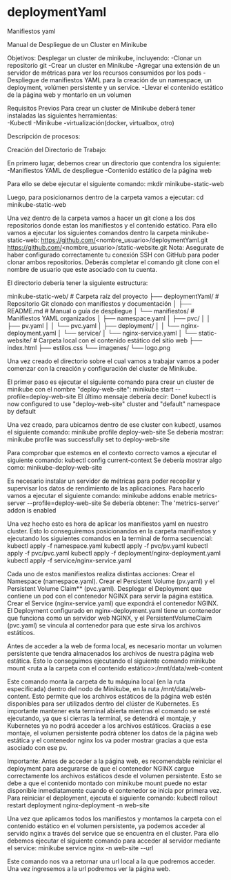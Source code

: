 # deploymentYaml
Manifiestos yaml

Manual de Despliegue de un Cluster en Minikube

Objetivos: 
Desplegar un cluster de minikube, incluyendo: 
-Clonar un repositorio git 
-Crear un cluster en Minikube
-Agregar una extensión de un servidor de métricas para ver los recursos consumidos por los pods 
-Despliegue de manifiestos YAML para la creación de un namespace, un deployment, volúmen persistente y un service.
-Llevar el contenido estático de la página web y montarlo en un volumen

Requisitos Previos
Para crear un cluster de Minikube deberá tener instaladas las siguientes herramientas:  
-Kubectl 
-Minikube 
-virtualización(docker, virtualbox, otro) 

Descripción de procesos: 

Creación del Directorio de Trabajo: 

En primero lugar, debemos crear un directorio que contendra los siguiente: 
-Manifiestos YAML de despliegue 
-Contenido estático de la página web

Para ello se debe ejecutar el siguiente comando: 
mkdir minikube-static-web 

Luego, para posicionarnos dentro de la carpeta vamos a ejecutar: 
cd minikube-static-web 

Una vez dentro de la carpeta vamos a hacer un git clone a los dos repositorios donde estan los manifiestos y el contenido estático. Para ello vamos a ejecutar los siguientes comandos dentro la carpeta minikube-static-web:
https://github.com/<nombre_usuario>/deploymentYaml.git
https://github.com/<nombre_usuario>/static-website.git
Nota: Asegurate de haber configurado correctamente tu conexión SSH con GitHub para poder clonar ambos repositorios. Deberás completar el comando git clone con el nombre de usuario que este asociado con tu cuenta. 

El directorio debería tener la siguiente estructura: 

minikube-static-web/                  # Carpeta raíz del proyecto
├── deploymentYaml/               # Repositorio Git clonado con manifiestos y documentación
│   ├── README.md                 # Manual o guía de despliegue
│   └── manifiestos/              # Manifiestos YAML organizados
│       ├── namespace.yaml
│       ├── pvc/
│       │   ├── pv.yaml
│       │   └── pvc.yaml
│       ├── deployment/
│       │   └── nginx-deployment.yaml
│       └── service/
│           └── nginx-service.yaml
│
└── static-website/                  # Carpeta local con el contenido estático del sitio web
    ├── index.html
    ├── estilos.css
    └── imagenes/
        └── logo.png

Una vez creado el directorio sobre el cual vamos a trabajar vamos a poder comenzar con la creación y configuración del cluster de Minikube.   

El primer paso es ejecutar el siguiente comando para crear un cluster de minikube con el nombre "deploy-web-site": 
minikube start --profile=deploy-web-site
El último mensaje debería decir: 
Done! kubectl is now configured to use "deploy-web-site" cluster and "default" namespace by default  

Una vez creado, para ubicarnos dentro de ese cluster con kubectl, usamos el siguiente comando: 
minikube profile deploy-web-site
Se debería mostrar: minikube profile was successfully set to deploy-web-site

Para comprobar que estemos en el contexto correcto vamos a ejecutar el siguiente comando: 
kubectl config current-context
Se debería mostrar algo como: minikube-deploy-web-site

Es necesario instalar un servidor de métricas para poder recopilar y supervisar los datos de rendimiento de las aplicaciones. Para hacerlo vamos a ejecutar el siguiente comando: 
minikube addons enable metrics-server --profile=deploy-web-site
Se debería obtener: The 'metrics-server' addon is enabled


Una vez hecho esto es hora de aplicar los manifiestos yaml en nuestro cluster. Esto lo conseguiremos posicionandos en la carpeta manifiestos y ejecutando los siguientes comandos en la terminal de forma secuencial: 
kubectl apply -f namespace.yaml
kubectl apply -f pvc/pv.yaml
kubectl apply -f pvc/pvc.yaml
kubectl apply -f deployment/nginx-deployment.yaml
kubectl apply -f service/nginx-service.yaml

Cada uno de estos manifiestos realiza distintas acciones: 
    Crear el Namespace (namespace.yaml).
    Crear el Persistent Volume (pv.yaml) y el Persistent Volume Claim** (pvc.yaml).
    Desplegar el Deployment que contiene un pod con el contenedor NGINX para servir la página estática.
    Crear el Service (nginx-service.yaml) que expondrá el contenedor NGINX.
El Deployment configurado en nginx-deployment.yaml tiene un contenedor que funciona como un servidor web NGINX, y el PersistentVolumeClaim (pvc.yaml) se vincula al contenedor para que este sirva los archivos estáticos.

Antes de acceder a la web de forma local, es necesario montar un volumen persistente que tendra almacenados los archivos de nuestra página web estática. Esto lo conseguimos ejecutando el siguiente comando 
minikube mount <ruta a la carpeta con el contenido estático>:/mnt/data/web-content

Este comando monta la carpeta de tu máquina local (en la ruta especificada) dentro del nodo de Minikube, en la ruta /mnt/data/web-content. Esto permite que los archivos estáticos de la página web estén disponibles para ser utilizados dentro del clúster de Kubernetes. Es importante mantener esta terminal abierta mientras el comando se esté ejecutando, ya que si cierras la terminal, se detendrá el montaje, y Kubernetes ya no podrá acceder a los archivos estáticos.
Gracias a ese montaje, el volumen persistente podrá obtener los datos de la página web estática y el contenedor nginx los va poder mostrar gracias a que esta asociado con ese pv. 

Importante:
Antes de acceder a la página web, es recomendable reiniciar el deployment para asegurarse de que el contenedor NGINX cargue correctamente los archivos estáticos desde el volumen persistente.
Esto se debe a que el contenido montado con minikube mount puede no estar disponible inmediatamente cuando el contenedor se inicia por primera vez.
Para reiniciar el deployment, ejecuta el siguiente comando:
kubectl rollout restart deployment nginx-deployment -n web-site

Una vez que aplicamos todos los manifiestos y montamos la carpeta con el contenido estático en el volumen persistente, ya podemos acceder al servido nginx a través del service que se encuentra en el cluster. 
Para ello debemos ejecutar el siguiente comando para acceder al servidor mediante el service: 
minikube service nginx -n web-site --url

Este comando nos va a retornar una url local a la que podremos acceder. Una vez ingresemos a la url podremos ver la página web. 
